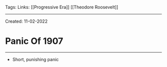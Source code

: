 Tags:
Links: [[Progressive Era]] [[Theodore Roosevelt]]

---
Created: 11-02-2022
# Panic Of 1907
---

- Short, punishing panic